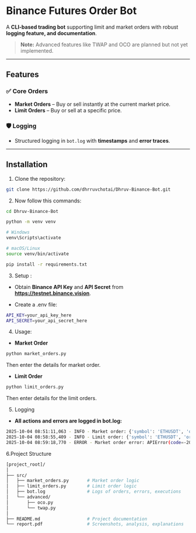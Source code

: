 # Binance Futures Order Bot

A **CLI-based trading bot** supporting limit and market orders with robust **logging feature, and documentation**.  

> **Note:** Advanced features like TWAP and OCO are planned but not yet implemented.

---

## Features

### ✅ Core Orders
- **Market Orders** – Buy or sell instantly at the current market price.  
- **Limit Orders** – Buy or sell at a specific price.  


### 🛡 Logging
- Structured logging in `bot.log` with **timestamps** and **error traces**.  

---

## Installation

1. Clone the repository:

```bash
git clone https://github.com/dhrruvchotai/Dhruv-Binance-Bot.git
```

2. Now follow this commands:

```bash
cd Dhruv-Binance-Bot

python -m venv venv

# Windows
venv\Scripts\activate

# macOS/Linux
source venv/bin/activate

pip install -r requirements.txt
```

3. Setup : 
- Obtain **Binance API Key** and **API Secret** from **https://testnet.binance.vision**.

- Create a .env file:

```bash
API_KEY=your_api_key_here
API_SECRET=your_api_secret_here
```

4. Usage: 
- **Market Order**

```bash
python market_orders.py
```
Then enter the details for market order.

- **Limit Order**

```bash
python limit_orders.py
```
Then enter details for the limit orders.


5. Logging
- **All actions and errors are logged in bot.log:**
```bash
2025-10-04 08:51:11,063 - INFO - Market order: {'symbol': 'ETHUSDT', 'orderId': 297300, 'orderListId': -1, 'clientOrderId': 'x-HNA2TXFJ6923ff5f84d677085528b', 'transactTime': 1759548071010, 'price': '0.00000000', 'origQty': '1.00000000', 'executedQty': '1.00000000', 'origQuoteOrderQty': '0.00000000', 'cummulativeQuoteQty': '4482.81000000', 'status': 'FILLED', 'timeInForce': 'GTC', 'type': 'MARKET', 'side': 'BUY', 'workingTime': 1759548071010, 'fills': [{'price': '4482.81000000', 'qty': '1.00000000', 'commission': '0.00000000', 'commissionAsset': 'ETH', 'tradeId': 25330}], 'selfTradePreventionMode': 'EXPIRE_MAKER'}
2025-10-04 08:58:55,409 - INFO - Limit order: {'symbol': 'ETHUSDT', 'orderId': 297798, 'orderListId': -1, 'clientOrderId': 'x-HNA2TXFJ694349a562923689f1bf2', 'transactTime': 1759548535345, 'price': '2000.00000000', 'origQty': '1.00000000', 'executedQty': '0.00000000', 'origQuoteOrderQty': '0.00000000', 'cummulativeQuoteQty': '0.00000000', 'status': 'NEW', 'timeInForce': 'GTC', 'type': 'LIMIT', 'side': 'BUY', 'workingTime': 1759548535345, 'fills': [], 'selfTradePreventionMode': 'EXPIRE_MAKER'}
2025-10-04 08:59:18,770 - ERROR - Market order error: APIError(code=-2010): Account has insufficient balance for requested action.
```
 
6.Project Structure
```bash
[project_root]/
│
├── src/
│   ├── market_orders.py       # Market order logic
│   ├── limit_orders.py        # Limit order logic
│   ├── bot.log                # Logs of orders, errors, executions
│   └── advanced/
│       ├── oco.py  
│       └── twap.py        
│                 
├── README.md                  # Project documentation
└── report.pdf                 # Screenshots, analysis, explanations
```